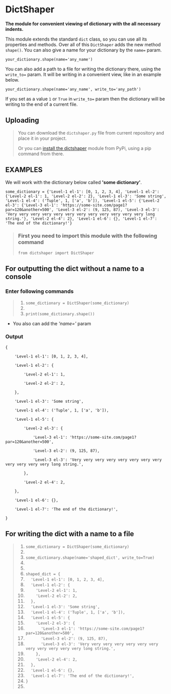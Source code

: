 # DictShaper

**The module for convenient viewing of dictionary 
with the all necessary indents.**

This module extends the standard `dict` class, so you can
use all its properties and methods. Over all of this `DictShaper`
adds the new method `shape()`. You can also give a name for your
dictionary by the `name=` param.

`your_dictionary.shape(name='any_name')`

You can also add a path to a file for writing the dictionary there,
using the `write_to=` param. It will be writing in a convenient view,
like in an example below.

`your_dictionary.shape(name='any_name', write_to='any_path')`

If you set as a value `1` or `True` in `write_to=` param then the
dictionary will be writing to the end of a current file.

## Uploading

> You can download the `dictshaper.py` file from current repository and place it in your project.
>
> Or you can [install the dictshaper](https://pypi.org/project/dictshaper/0.0.2/) module from PyPi, using a pip command from there.

## EXAMPLES

We will work with the dictionary below called **'some dictionary'**.

`some_dictionary = {'Level-1 el-1': [0, 1, 2, 3, 4], 'Level-1 el-2': {'Level-2 el-1': 1, 'Level-2 el-2': 2}, 'Level-1 el-3': 'Some string', 'Level-1 el-4': ('Tuple', 1, ['a', 'b']), 'Level-1 el-5': {'Level-2 el-3': {'Level-3 el-1': 'https://some-site.com/page1?par=120&another=500', 'Level-3 el-2': (9, 125, 87), 'Level-3 el-3': 'Very very very very very very very very very very very very long string.'}, 'Level-2 el-4': 2}, 'Level-1 el-6': {}, 'Level-1 el-7': 'The end of the dictionary!'}`

> ### First you need to import this module with the following command
> 
> `from dictshaper import DictShaper`

## For outputting the dict without a name to a console

### Enter following commands

> 1. `some_dictionary = DictShaper(some_dictionary)`
> 2. 
> 3. `print(some_dictionary.shape())`

* You also can add the *'name='* param

### Output

<p><code>{<br>
&nbsp;&nbsp;&nbsp;&nbsp;'Level-1 el-1': [0, 1, 2, 3, 4],<br>
&nbsp;&nbsp;&nbsp;&nbsp;'Level-1 el-2': {<br>
&nbsp;&nbsp;&nbsp;&nbsp;&nbsp;&nbsp;&nbsp;&nbsp;'Level-2 el-1': 1,<br>
&nbsp;&nbsp;&nbsp;&nbsp;&nbsp;&nbsp;&nbsp;&nbsp;'Level-2 el-2': 2,<br>
&nbsp;&nbsp;&nbsp;&nbsp;},<br>
&nbsp;&nbsp;&nbsp;&nbsp;'Level-1 el-3': 'Some string',<br>
&nbsp;&nbsp;&nbsp;&nbsp;'Level-1 el-4': ('Tuple', 1, ['a', 'b']),<br>
&nbsp;&nbsp;&nbsp;&nbsp;'Level-1 el-5': {<br>
&nbsp;&nbsp;&nbsp;&nbsp;&nbsp;&nbsp;&nbsp;&nbsp;'Level-2 el-3': {<br>
&nbsp;&nbsp;&nbsp;&nbsp;&nbsp;&nbsp;&nbsp;&nbsp;&nbsp;&nbsp;&nbsp;&nbsp;'Level-3 el-1': 'https://some-site.com/page1?par=120&another=500',<br>
&nbsp;&nbsp;&nbsp;&nbsp;&nbsp;&nbsp;&nbsp;&nbsp;&nbsp;&nbsp;&nbsp;&nbsp;'Level-3 el-2': (9, 125, 87),<br>
&nbsp;&nbsp;&nbsp;&nbsp;&nbsp;&nbsp;&nbsp;&nbsp;&nbsp;&nbsp;&nbsp;&nbsp;'Level-3 el-3': 'Very very very very very very very very very very very very long string.',<br>
&nbsp;&nbsp;&nbsp;&nbsp;&nbsp;&nbsp;&nbsp;&nbsp;},<br>
&nbsp;&nbsp;&nbsp;&nbsp;&nbsp;&nbsp;&nbsp;&nbsp;'Level-2 el-4': 2,<br>
&nbsp;&nbsp;&nbsp;&nbsp;},<br>
&nbsp;&nbsp;&nbsp;&nbsp;'Level-1 el-6': {},<br>
&nbsp;&nbsp;&nbsp;&nbsp;'Level-1 el-7': 'The end of the dictionary!',<br>
}</code></p>

## For writing the dict with a name to a file 

> 1. `some_dictionary = DictShaper(some_dictionary)`
> 2.
> 3. `some_dictionary.shape(name='shaped_dict', write_to=True)`
> 4.
> 5.
> 6.  `shaped_dict = {`
> 7.  &nbsp;&nbsp;&nbsp;&nbsp;`'Level-1 el-1': [0, 1, 2, 3, 4],`
> 8.  &nbsp;&nbsp;&nbsp;&nbsp;`'Level-1 el-2': {`
> 9.  &nbsp;&nbsp;&nbsp;&nbsp;&nbsp;&nbsp;&nbsp;&nbsp;`'Level-2 el-1': 1,`
> 10. &nbsp;&nbsp;&nbsp;&nbsp;&nbsp;&nbsp;&nbsp;&nbsp;`'Level-2 el-2': 2,`
> 11. &nbsp;&nbsp;&nbsp;&nbsp;`},`
> 12. &nbsp;&nbsp;&nbsp;&nbsp;`'Level-1 el-3': 'Some string',`
> 13. &nbsp;&nbsp;&nbsp;&nbsp;`'Level-1 el-4': ('Tuple', 1, ['a', 'b']),`
> 14. &nbsp;&nbsp;&nbsp;&nbsp;`'Level-1 el-5': {`
> 15. &nbsp;&nbsp;&nbsp;&nbsp;&nbsp;&nbsp;&nbsp;&nbsp;`'Level-2 el-3': {`
> 16. &nbsp;&nbsp;&nbsp;&nbsp;&nbsp;&nbsp;&nbsp;&nbsp;&nbsp;&nbsp;&nbsp;&nbsp;`'Level-3 el-1': 'https://some-site.com/page1?par=120&another=500',`
> 17. &nbsp;&nbsp;&nbsp;&nbsp;&nbsp;&nbsp;&nbsp;&nbsp;&nbsp;&nbsp;&nbsp;&nbsp;`'Level-3 el-2': (9, 125, 87),`
> 18. &nbsp;&nbsp;&nbsp;&nbsp;&nbsp;&nbsp;&nbsp;&nbsp;&nbsp;&nbsp;&nbsp;&nbsp;`'Level-3 el-3': 'Very very very very very very very very very very very very long string.',`
> 19. &nbsp;&nbsp;&nbsp;&nbsp;&nbsp;&nbsp;&nbsp;&nbsp;`},`
> 20. &nbsp;&nbsp;&nbsp;&nbsp;&nbsp;&nbsp;&nbsp;&nbsp;`'Level-2 el-4': 2,`
> 21. &nbsp;&nbsp;&nbsp;&nbsp;`},`
> 22. &nbsp;&nbsp;&nbsp;&nbsp;`'Level-1 el-6': {},`
> 23. &nbsp;&nbsp;&nbsp;&nbsp;`'Level-1 el-7': 'The end of the dictionary!',`
> 24. `}`
> 25.